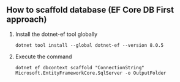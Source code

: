 ## How to scaffold database (EF Core DB First approach)
1. Install the dotnet-ef tool globally
   ```
   dotnet tool install --global dotnet-ef --version 8.0.5
   ```
2. Execute the command
   ```
   dotnet ef dbcontext scaffold "ConnectionString" Microsoft.EntityFrameworkCore.SqlServer -o OutputFolder
   ```
